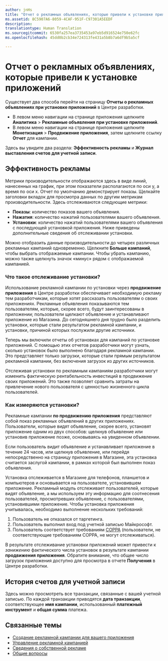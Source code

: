 ```yaml
---
author: jnHs
title: "Отчет о рекламных объявлениях, которые привели к установке приложений"
ms.assetid: 8C5907A6-8059-4CAF-951F-C97301A5EEDF
description: 
translationtype: Human Translation
ms.sourcegitcommit: 6530fa257ea3735453a97eb5d916524e750e62fc
ms.openlocfilehash: 45dd0b2cb34e724313fe431a5b8b7a6df9b5a5cf

---
```


# Отчет о рекламных объявлениях, которые привели к установке приложений

Существует два способа перейти на страницу **Отчеты о рекламных объявлениях при установке приложений** в Центре разработки.

-   В левом меню навигации на странице приложения щелкните **Аналитика** &gt; **Рекламные объявления при установке приложений**.
-   В левом меню навигации на странице приложения щелкните **Монетизация** &gt; **Продвижение приложения**, затем щелкните ссылку **Отчет** для кампании.

Здесь вы увидите два раздела: **Эффективность рекламы** и **Журнал выставления счетов для учетной записи**.

## Эффективность рекламы

Метрики производительности отображаются здесь в виде линий, нанесенных на график, при этом показатели располагаются по оси y, а время по оси x. Отчет по умолчанию демонстрирует показы. Щелкайте заголовки вкладок для просмотра данных по другим метрикам производительности. Здесь отслеживаются следующие метрики:

-   **Показы**: количество показов вашего объявления.
-   **Нажатия**: количество нажатий пользователями вашего объявления.
-   **Установки**: количество нажатий пользователями вашего объявления с последующей установкой приложения. Ниже приведены дополнительные сведения об отслеживании установки.

Можно отобразить данные производительности до четырех различных рекламных кампаний одновременно. Щелкните **Больше кампаний**, чтобы выбрать отображаемые кампании. Чтобы убрать кампанию, можно также щелкнуть значок «минус» рядом с отображаемой кампанией.

### Что такое отслеживание установки?

Использование рекламной кампании по установки через **продвижение приложения** в Центре разработки обеспечивает необходимую рекламу тем разработчикам, которые хотят рассказать пользователям о своих приложениях. Рекламные объявления показываются тем пользователям, которые, скорее всего, будут заинтересованы в приложении; пользователи щелкают объявление и устанавливают приложение из Магазина. До сегодняшнего дня трудно было разделить установки, которые стали результатом рекламной кампании, и установки, причиной которых послужили другие источники.

Теперь мы включили отчеты об установках для кампаний по установке приложений. С помощью этих отчетов разработчики могут узнать, сколько установок было выполнено благодаря рекламной кампании. Это представляет только загрузки, которые стали прямым результатом рекламной кампании, без включения загрузок из других источников.

Отслеживая установки по рекламным кампаниям разработчики могут изменить фактическую рентабельность инвестиций в продвижение своих приложений. Это также позволяет сравнить затраты на привлечение нового пользователя с ценностью жизненного цикла пользователей.

### Как измеряются установки?

Рекламные кампании **по продвижению приложения** представляют собой показ рекламных объявлений в других приложениях. Пользователи, которые видят объявление, скорее всего, установят приложение одним из двух способов: щелкнув объявление или установив приложение позже, основываясь на увиденном объявлении.

Если пользователь видит объявление и устанавливает приложение в течение 24 часов, или щелкнув объявление, или перейдя непосредственно на страницу приложения в Магазине, эта установка считается заслугой кампании, в рамках которой был выполнен показ объявления.

Установка отслеживается в Магазине для телефонов, планшетов и компьютеров и основывается на пользователе, установившем приложение. Рекламный модуль отслеживает пользователей, которые видят объявление, а мы используем эту информацию для соотнесения пользователей, просмотревших объявление, с пользователями, установившими приложение. Чтобы установка приложения учитывалась, необходимо выполнение нескольких требований:

1.  Пользователь не отказался от таргетинга.
2.  Пользователь выполнил вход под учетной записью Майкрософт.
3.  Пользователь соответствует требованиям [COPPA](http://go.microsoft.com/fwlink?LinkId=536558) (пользователи, не соответствующие требованиям COPPA, не могут отслеживаться).

В результате отслеживание установки приложений может привести к *занижению* фактического числа установок в результате кампании **продвижения приложения**. Обратите внимание, что общее число загрузок приложения доступно для просмотра в отчете **Получения** в Центре разработки.

## История счетов для учетной записи

Здесь можно просмотреть все транзакции, связанные с вашей учетной записью. По каждой транзакции приводятся **дата транзакции**, соответствующее **имя кампании**, использованный **платежный инструмент** и **общая сумма** платежа.

## Связанные темы

* [Создание рекламной кампании для вашего приложения](create-an-ad-campaign-for-your-app.md)
* [Управление рекламной кампанией](managing-your-ad-campaign.md)
* [Сведения о собственной рекламе](about-house-ads.md)
* [Общие вопросы](common-questions.md)
 

 







<!--HONumber=Aug16_HO3-->


